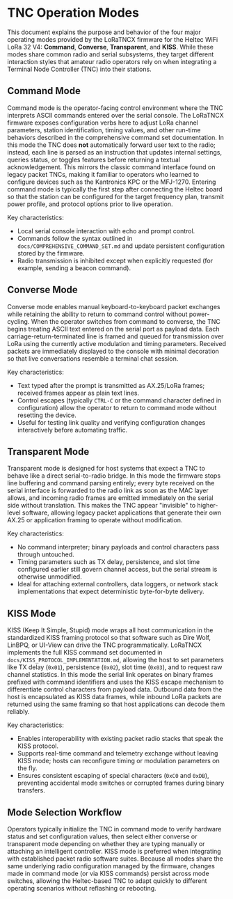 # TNC Operation Modes

This document explains the purpose and behavior of the four major operating modes provided by the LoRaTNCX firmware for the Heltec WiFi LoRa 32 V4: **Command**, **Converse**, **Transparent**, and **KISS**. While these modes share common radio and serial subsystems, they target different interaction styles that amateur radio operators rely on when integrating a Terminal Node Controller (TNC) into their stations.

## Command Mode

Command mode is the operator-facing control environment where the TNC interprets ASCII commands entered over the serial console. The LoRaTNCX firmware exposes configuration verbs here to adjust LoRa channel parameters, station identification, timing values, and other run-time behaviors described in the comprehensive command set documentation. In this mode the TNC does **not** automatically forward user text to the radio; instead, each line is parsed as an instruction that updates internal settings, queries status, or toggles features before returning a textual acknowledgement. This mirrors the classic command interface found on legacy packet TNCs, making it familiar to operators who learned to configure devices such as the Kantronics KPC or the MFJ-1270. Entering command mode is typically the first step after connecting the Heltec board so that the station can be configured for the target frequency plan, transmit power profile, and protocol options prior to live operation.

Key characteristics:

- Local serial console interaction with echo and prompt control.
- Commands follow the syntax outlined in `docs/COMPREHENSIVE_COMMAND_SET.md` and update persistent configuration stored by the firmware.
- Radio transmission is inhibited except when explicitly requested (for example, sending a beacon command).

## Converse Mode

Converse mode enables manual keyboard-to-keyboard packet exchanges while retaining the ability to return to command control without power-cycling. When the operator switches from command to converse, the TNC begins treating ASCII text entered on the serial port as payload data. Each carriage-return-terminated line is framed and queued for transmission over LoRa using the currently active modulation and timing parameters. Received packets are immediately displayed to the console with minimal decoration so that live conversations resemble a terminal chat session.

Key characteristics:

- Text typed after the prompt is transmitted as AX.25/LoRa frames; received frames appear as plain text lines.
- Control escapes (typically `CTRL-C` or the command character defined in configuration) allow the operator to return to command mode without resetting the device.
- Useful for testing link quality and verifying configuration changes interactively before automating traffic.

## Transparent Mode

Transparent mode is designed for host systems that expect a TNC to behave like a direct serial-to-radio bridge. In this mode the firmware stops line buffering and command parsing entirely; every byte received on the serial interface is forwarded to the radio link as soon as the MAC layer allows, and incoming radio frames are emitted immediately on the serial side without translation. This makes the TNC appear "invisible" to higher-level software, allowing legacy packet applications that generate their own AX.25 or application framing to operate without modification.

Key characteristics:

- No command interpreter; binary payloads and control characters pass through untouched.
- Timing parameters such as TX delay, persistence, and slot time configured earlier still govern channel access, but the serial stream is otherwise unmodified.
- Ideal for attaching external controllers, data loggers, or network stack implementations that expect deterministic byte-for-byte delivery.

## KISS Mode

KISS (Keep It Simple, Stupid) mode wraps all host communication in the standardized KISS framing protocol so that software such as Dire Wolf, LinBPQ, or UI-View can drive the TNC programmatically. LoRaTNCX implements the full KISS command set documented in `docs/KISS_PROTOCOL_IMPLEMENTATION.md`, allowing the host to set parameters like TX delay (`0x01`), persistence (`0x02`), slot time (`0x03`), and to request raw channel statistics. In this mode the serial link operates on binary frames prefixed with command identifiers and uses the KISS escape mechanism to differentiate control characters from payload data. Outbound data from the host is encapsulated as KISS data frames, while inbound LoRa packets are returned using the same framing so that host applications can decode them reliably.

Key characteristics:

- Enables interoperability with existing packet radio stacks that speak the KISS protocol.
- Supports real-time command and telemetry exchange without leaving KISS mode; hosts can reconfigure timing or modulation parameters on the fly.
- Ensures consistent escaping of special characters (`0xC0` and `0xDB`), preventing accidental mode switches or corrupted frames during binary transfers.

## Mode Selection Workflow

Operators typically initialize the TNC in command mode to verify hardware status and set configuration values, then select either converse or transparent mode depending on whether they are typing manually or attaching an intelligent controller. KISS mode is preferred when integrating with established packet radio software suites. Because all modes share the same underlying radio configuration managed by the firmware, changes made in command mode (or via KISS commands) persist across mode switches, allowing the Heltec-based TNC to adapt quickly to different operating scenarios without reflashing or rebooting.